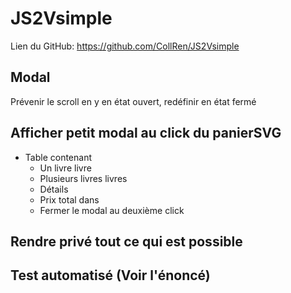 # JS2Vsimple

Lien du GitHub: https://github.com/CollRen/JS2Vsimple

## Modal
Prévenir le scroll en y en état ouvert, redéfinir en état fermé


## Afficher petit modal au click du panierSVG



- Table contenant
    - Un livre <th>livre</th>
    - Plusieurs livres <th>livres</th>
    - Détails
    - Prix total dans
    - Fermer le modal au deuxième click


## Rendre privé tout ce qui est possible


## Test automatisé (Voir l'énoncé)
